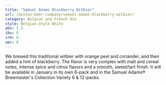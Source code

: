 ```yaml
---
title: "Samuel Adams Blackberry Witbier"
url: /boston-beer-company/samuel-adams-blackberry-witbier/
category: Belgian and French Ale
style: Belgian-Style White
abv: 5.5
ibu: 0
srm: 0
upc: 0
---
```

We brewed this traditional witbier with orange peel and coriander, and then added a hint of blackberry. The flavor is very complex with malt and cereal notes, intense spice and citrus flavors and a smooth, sweet/tart finish. It will be available in January in its own 6-pack and in the Samuel Adams® Brewmaster's Collection Variety 6 & 12-packs.
